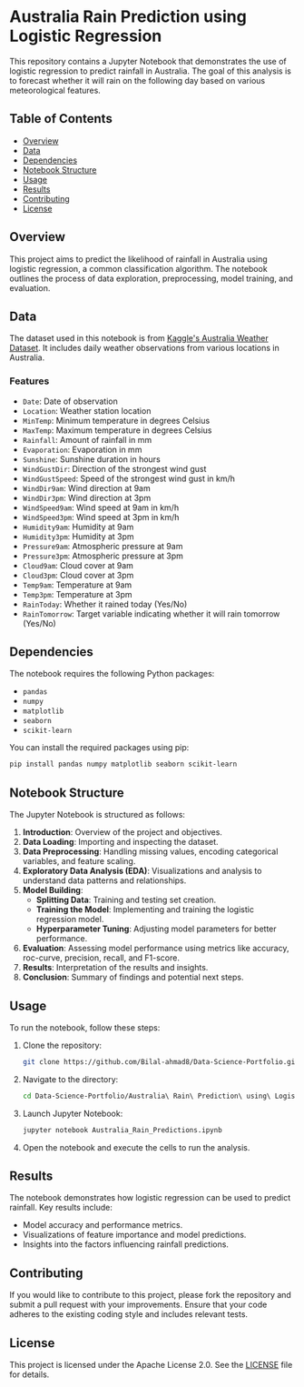 # Australia Rain Prediction using Logistic Regression

This repository contains a Jupyter Notebook that demonstrates the use of logistic regression to predict rainfall in Australia. The goal of this analysis is to forecast whether it will rain on the following day based on various meteorological features.

## Table of Contents

- [Overview](#overview)
- [Data](#data)
- [Dependencies](#dependencies)
- [Notebook Structure](#notebook-structure)
- [Usage](#usage)
- [Results](#results)
- [Contributing](#contributing)
- [License](#license)

## Overview

This project aims to predict the likelihood of rainfall in Australia using logistic regression, a common classification algorithm. The notebook outlines the process of data exploration, preprocessing, model training, and evaluation.

## Data

The dataset used in this notebook is from [Kaggle's Australia Weather Dataset](https://www.kaggle.com/jsphyg/weather-dataset-rattle-package). It includes daily weather observations from various locations in Australia.

### Features

- `Date`: Date of observation
- `Location`: Weather station location
- `MinTemp`: Minimum temperature in degrees Celsius
- `MaxTemp`: Maximum temperature in degrees Celsius
- `Rainfall`: Amount of rainfall in mm
- `Evaporation`: Evaporation in mm
- `Sunshine`: Sunshine duration in hours
- `WindGustDir`: Direction of the strongest wind gust
- `WindGustSpeed`: Speed of the strongest wind gust in km/h
- `WindDir9am`: Wind direction at 9am
- `WindDir3pm`: Wind direction at 3pm
- `WindSpeed9am`: Wind speed at 9am in km/h
- `WindSpeed3pm`: Wind speed at 3pm in km/h
- `Humidity9am`: Humidity at 9am
- `Humidity3pm`: Humidity at 3pm
- `Pressure9am`: Atmospheric pressure at 9am
- `Pressure3pm`: Atmospheric pressure at 3pm
- `Cloud9am`: Cloud cover at 9am
- `Cloud3pm`: Cloud cover at 3pm
- `Temp9am`: Temperature at 9am
- `Temp3pm`: Temperature at 3pm
- `RainToday`: Whether it rained today (Yes/No)
- `RainTomorrow`: Target variable indicating whether it will rain tomorrow (Yes/No)

## Dependencies

The notebook requires the following Python packages:

- `pandas`
- `numpy`
- `matplotlib`
- `seaborn`
- `scikit-learn`

You can install the required packages using pip:

```bash
pip install pandas numpy matplotlib seaborn scikit-learn
```

## Notebook Structure

The Jupyter Notebook is structured as follows:

1. **Introduction**: Overview of the project and objectives.
2. **Data Loading**: Importing and inspecting the dataset.
3. **Data Preprocessing**: Handling missing values, encoding categorical variables, and feature scaling.
4. **Exploratory Data Analysis (EDA)**: Visualizations and analysis to understand data patterns and relationships.
5. **Model Building**: 
   - **Splitting Data**: Training and testing set creation.
   - **Training the Model**: Implementing and training the logistic regression model.
   - **Hyperparameter Tuning**: Adjusting model parameters for better performance.
6. **Evaluation**: Assessing model performance using metrics like accuracy, roc-curve, precision, recall, and F1-score.
7. **Results**: Interpretation of the results and insights.
8. **Conclusion**: Summary of findings and potential next steps.

## Usage

To run the notebook, follow these steps:

1. Clone the repository:

   ```bash
   git clone https://github.com/Bilal-ahmad8/Data-Science-Portfolio.git
   ```

2. Navigate to the directory:

   ```bash
   cd Data-Science-Portfolio/Australia\ Rain\ Prediction\ using\ Logistic\ Regression
   ```

3. Launch Jupyter Notebook:

   ```bash
   jupyter notebook Australia_Rain_Predictions.ipynb
   ```

4. Open the notebook and execute the cells to run the analysis.

## Results

The notebook demonstrates how logistic regression can be used to predict rainfall. Key results include:

- Model accuracy and performance metrics.
- Visualizations of feature importance and model predictions.
- Insights into the factors influencing rainfall predictions.

## Contributing

If you would like to contribute to this project, please fork the repository and submit a pull request with your improvements. Ensure that your code adheres to the existing coding style and includes relevant tests.

## License

This project is licensed under the Apache License 2.0. See the [LICENSE](LICENSE) file for details.
